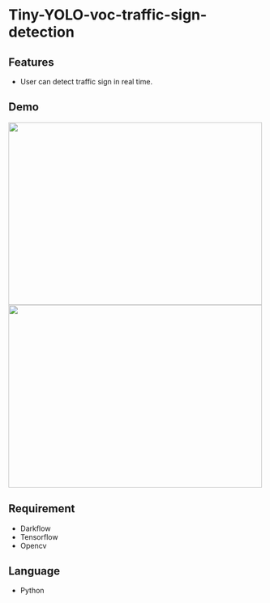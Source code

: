 Tiny-YOLO-voc-traffic-sign-detection
===
Features
---
-   User can detect traffic sign in real time.

Demo
---

<img style="vertical-align:middle;" width="500" height="360" src="https://github.com/near77/Tiny-YOLO-voc-traffic-sign-detection/blob/master/pc.PNG"/>
<img style="vertical-align:middle;" width="500" height="360" src="https://github.com/near77/Tiny-YOLO-voc-traffic-sign-detection/blob/master/PCDemo.PNG"/>

Requirement
---
-   Darkflow
-   Tensorflow
-   Opencv

Language
---
-   Python
